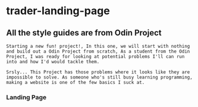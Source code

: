 # trader-landing-page

## All the style guides are from Odin Project

    Starting a new fun! project!, In this one, we will start with nothing and build out a Odin Project from scratch, As a student from the Odin Project, I was ready for looking at potential problems I'll can run into and how I'd would tackle them.

    Srsly... This Project has those problems where it looks like they are impossible to solve. As someone who's still busy learning programming, making a website is one of the few basics I suck at.

### Landing Page

